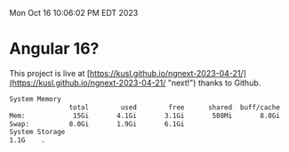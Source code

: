 Mon Oct 16 10:06:02 PM EDT 2023

# Angular 16?


This project is live at [https://kusl.github.io/ngnext-2023-04-21/](https://kusl.github.io/ngnext-2023-04-21/ "next!") thanks to Github.

```bash
System Memory
               total        used        free      shared  buff/cache   available
Mem:            15Gi       4.1Gi       3.1Gi       508Mi       8.0Gi        10Gi
Swap:          8.0Gi       1.9Gi       6.1Gi
System Storage
1.1G	.
```
```bash
